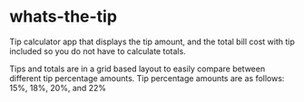 # whats-the-tip
Tip calculator app that displays the tip amount, and the total bill cost with tip included so you do not have to calculate totals.

Tips and totals are in a grid based layout to easily compare between different tip percentage amounts.
Tip percentage amounts are as follows:
15%, 18%, 20%, and 22%
